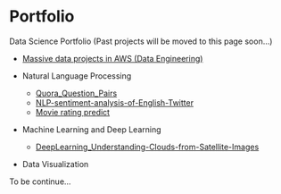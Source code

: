 # Portfolio
Data Science Portfolio (Past projects will be moved to this page soon...)

* [Massive data projects in AWS (Data Engineering)](https://github.com/JJJJJingL/dataEngineering-AWS)

* Natural Language Processing 
  * [Quora_Question_Pairs](https://github.com/KoalaChelsea/Quora_Question_Pairs)
  * [NLP-sentiment-analysis-of-English-Twitter](https://github.com/KoalaChelsea/NLP-sentiment-analysis-of-English-Twitter)
  * [Movie rating predict](https://github.com/JJJJJingL/movie_ratings)

* Machine Learning and Deep Learning
  * [DeepLearning_Understanding-Clouds-from-Satellite-Images](https://github.com/JJJJJingL/DeepLearning_Understanding-Clouds-from-Satellite-Images)

* Data Visualization

To be continue... 
